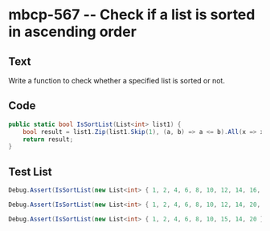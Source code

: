 # mbcp-567 -- Check if a list is sorted in ascending order

## Text

Write a function to check whether a specified list is sorted or not.

## Code

```csharp
public static bool IsSortList(List<int> list1) {
    bool result = list1.Zip(list1.Skip(1), (a, b) => a <= b).All(x => x);
    return result;
}
```

## Test List

```csharp
Debug.Assert(IsSortList(new List<int> { 1, 2, 4, 6, 8, 10, 12, 14, 16, 17 }) == true);
```

```csharp
Debug.Assert(IsSortList(new List<int> { 1, 2, 4, 6, 8, 10, 12, 14, 20, 17 }) == false);
```

```csharp
Debug.Assert(IsSortList(new List<int> { 1, 2, 4, 6, 8, 10, 15, 14, 20 }) == false);
```
